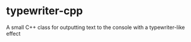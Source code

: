 # typewriter-cpp
A small C++ class for outputting text to the console with a typewriter-like effect
